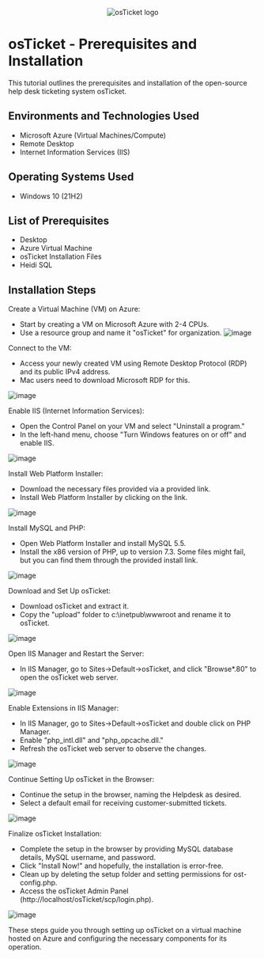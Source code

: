 <p align="center">
<img src="https://i.imgur.com/Clzj7Xs.png" alt="osTicket logo"/>
</p>

<h1>osTicket - Prerequisites and Installation</h1>
This tutorial outlines the prerequisites and installation of the open-source help desk ticketing system osTicket.<br />


<h2>Environments and Technologies Used</h2>

- Microsoft Azure (Virtual Machines/Compute)
- Remote Desktop
- Internet Information Services (IIS)

<h2>Operating Systems Used </h2>

- Windows 10</b> (21H2)

<h2>List of Prerequisites</h2>

- Desktop
- Azure Virtual Machine
- osTicket Installation Files
- Heidi SQL

<h2>Installation Steps</h2>

Create a Virtual Machine (VM) on Azure:

- Start by creating a VM on Microsoft Azure with 2-4 CPUs.
- Use a resource group and name it "osTicket" for organization.
![image](https://github.com/buriostegui/osticket-prereqs/assets/148411510/3dac4927-cc2f-47d0-9bc2-a5091e743c7b)

Connect to the VM:
- Access your newly created VM using Remote Desktop Protocol (RDP) and its public IPv4 address.
- Mac users need to download Microsoft RDP for this.

![image](https://github.com/buriostegui/osticket-prereqs/assets/148411510/a4c4233c-ded3-485f-aaef-8b6e6829143f)

Enable IIS (Internet Information Services):

- Open the Control Panel on your VM and select "Uninstall a program."
- In the left-hand menu, choose "Turn Windows features on or off" and enable IIS.

![image](https://github.com/buriostegui/osticket-prereqs/assets/148411510/d6b5a388-7268-4ff6-a967-f58e25893b15)

Install Web Platform Installer:

- Download the necessary files provided via a provided link.
- Install Web Platform Installer by clicking on the link.

![image](https://github.com/buriostegui/osticket-prereqs/assets/148411510/5b2eecdd-4ff7-42eb-85e5-da9beec85a87)

Install MySQL and PHP:
- Open Web Platform Installer and install MySQL 5.5.
- Install the x86 version of PHP, up to version 7.3. Some files might fail, but you can find them through the provided install link.

![image](https://github.com/buriostegui/osticket-prereqs/assets/148411510/6561e7bc-1f14-4948-981f-5c4774b13705)

Download and Set Up osTicket:
- Download osTicket and extract it.
- Copy the "upload" folder to c:\inetpub\wwwroot and rename it to osTicket.

![image](https://github.com/buriostegui/osticket-prereqs/assets/148411510/74c7dcd7-ac63-441c-8a58-ee5a3500346d)

Open IIS Manager and Restart the Server:
- In IIS Manager, go to Sites->Default->osTicket, and click "Browse*.80" to open the osTicket web server.

![image](https://github.com/buriostegui/osticket-prereqs/assets/148411510/a00a5338-51ae-48a9-80ec-60a33db85553)

Enable Extensions in IIS Manager:
- In IIS Manager, go to Sites->Default->osTicket and double click on PHP Manager.
- Enable "php_intl.dll" and "php_opcache.dll."
- Refresh the osTicket web server to observe the changes.

![image](https://github.com/buriostegui/osticket-prereqs/assets/148411510/c84e05c0-78af-4548-94ef-401e3d1babc5)

Continue Setting Up osTicket in the Browser:
- Continue the setup in the browser, naming the Helpdesk as desired.
- Select a default email for receiving customer-submitted tickets.

![image](https://github.com/buriostegui/osticket-prereqs/assets/148411510/a207e1a1-a4c9-4332-914e-cbdd65025fc0)

Finalize osTicket Installation:
- Complete the setup in the browser by providing MySQL database details, MySQL username, and password.
- Click "Install Now!" and hopefully, the installation is error-free.
- Clean up by deleting the setup folder and setting permissions for ost-config.php.
- Access the osTicket Admin Panel (http://localhost/osTicket/scp/login.php).

![image](https://github.com/buriostegui/osticket-prereqs/assets/148411510/b230e62c-3d64-4ad1-bdc5-0ebe5f2ce835)


These steps guide you through setting up osTicket on a virtual machine hosted on Azure and configuring the necessary components for its operation.

